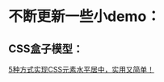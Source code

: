 不断更新一些小demo：
======

CSS盒子模型：
------
<a href="http://blog.csdn.net/simon9124/article/details/78935788" target="_blank">5种方式实现CSS元素水平居中，实用又简单！</a><br>

